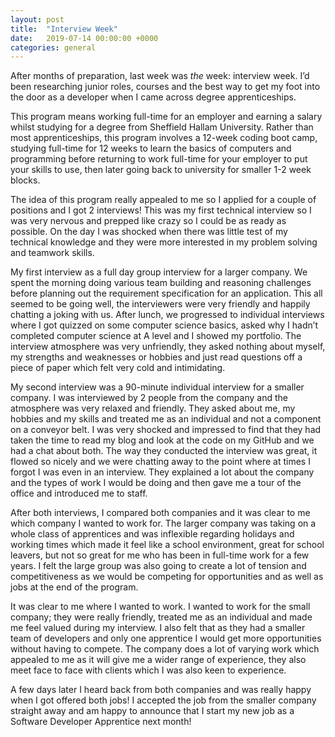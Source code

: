 ```yaml
---
layout: post
title:  "Interview Week"
date:   2019-07-14 00:00:00 +0000
categories: general
---
```

After months of preparation, last week was _the_ week: interview week. I’d been researching junior roles, courses and the best way to get my foot into the door as a developer when I came across degree apprenticeships. 

This program means working full-time for an employer and earning a salary whilst studying for a degree from Sheffield Hallam University. Rather than most apprenticeships, this program involves a 12-week coding boot camp, studying full-time for 12 weeks to learn the basics of computers and programming before returning to work full-time for your employer to put your skills to use, then later going back to university for smaller 1-2 week blocks. 

The idea of this program really appealed to me so I applied for a couple of positions and I got 2 interviews! This was my first technical interview so I was very nervous and prepped like crazy so I could be as ready as possible. On the day I was shocked when there was little test of my technical knowledge and they were more interested in my problem solving and teamwork skills.

My first interview as a full day group interview for a larger company. We spent the morning doing various team building and reasoning challenges before planning out the requirement specification for an application. This all seemed to be going well, the interviewers were very friendly and happily chatting a joking with us. After lunch, we progressed to individual interviews where I got quizzed on some computer science basics, asked why I hadn’t completed computer science at A level and I showed my portfolio. The interview atmosphere was very unfriendly, they asked nothing about myself, my strengths and weaknesses or hobbies and just read questions off a piece of paper which felt very cold and intimidating. 

My second interview was a 90-minute individual interview for a smaller company. I was interviewed by 2 people from the company and the atmosphere was very relaxed and friendly. They asked about me, my hobbies and my skills and treated me as an individual and not a component on a conveyor belt. I was very shocked and impressed to find that they had taken the time to read my blog and look at the code on my GitHub and we had a chat about both. The way they conducted the interview was great, it flowed so nicely and we were chatting away to the point where at times I forgot I was even in an interview. They explained a lot about the company and the types of work I would be doing and then gave me a tour of the office and introduced me to staff. 

After both interviews, I compared both companies and it was clear to me which company I wanted to work for. The larger company was taking on a whole class of apprentices and was inflexible regarding holidays and working times which made it feel like a school environment, great for school leavers, but not so great for me who has been in full-time work for a few years. I felt the large group was also going to create a lot of tension and competitiveness as we would be competing for opportunities and as well as jobs at the end of the program. 

It was clear to me where I wanted to work. I wanted to work for the small company; they were really friendly, treated me as an individual and made me feel valued during my interview. I also felt that as they had a smaller team of developers and only one apprentice I would get more opportunities without having to compete. The company does a lot of varying work which appealed to me as it will give me a wider range of experience, they also meet face to face with clients which I was also keen to experience.

A few days later I heard back from both companies and was really happy when I got offered both jobs! I accepted the job from the smaller company straight away and am happy to announce that I start my new job as a Software Developer Apprentice next month!